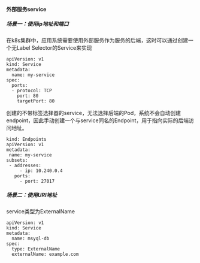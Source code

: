 #### 外部服务service

##### 场景一：使用ip地址和端口

在k8s集群中，应用系统需要使用外部服务作为服务的后端，这时可以通过创建一个无Label Selector的Service来实现

```
apiVersion: v1
kind: Service
metadata:
  name: my-service
spec:
  ports:
  - protocol: TCP
    port: 80
    targetPort: 80
```

创建的不带标签选择器的service，无法选择后端的Pod，系统不会自动创建endpoint，因此手动创建一个与service同名的Endpoint，用于指向实际的后端访问地址。

```
kind: Endpoints
apiVersion: v1
metadata:
 name: my-service
subsets:
 - addresses:
     - ip: 10.240.0.4
   ports:
     - port: 27017
```

##### 场景二：使用URI地址

service类型为ExternalName

```
apiVersion: v1
kind: Service
metadata:
  name: msyql-db
spec:
  type: ExternalName
  externalName: example.com
```

